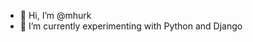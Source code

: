 - 👋 Hi, I’m @mhurk
- 🌱 I’m currently experimenting with Python and Django


<!---
mhurk/mhurk is a ✨ special ✨ repository because its `README.md` (this file) appears on your GitHub profile.
You can click the Preview link to take a look at your changes.
--->
